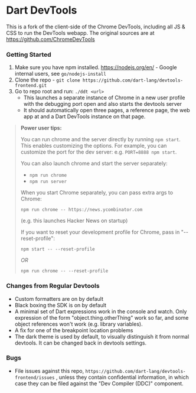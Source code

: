 # Dart DevTools

This is a fork of the client-side of the Chrome DevTools, including all JS & CSS to run the DevTools webapp. The original sources are at https://github.com/ChromeDevTools

### Getting Started

1. Make sure you have npm installed. https://nodejs.org/en/ - Google internal
   users, see `go/nodejs-install`
2. Clone the repo - `git clone https://github.com/dart-lang/devtools-frontend.git`
3. Go to repo root and run:  `./ddt <url>`
    - This launches a separate instance of Chrome in a new user profile with the
      debugging port open and also starts the devtools server
    - It should automatically open three pages, a reference page, the web app at
      <url> and a Dart DevTools instance on that page.

> **Power user tips:**
>
> You can run chrome and the server directly by running `npm start`. This
> enables customizing the options. For example, you can customize the port for
> the dev server: e.g. `PORT=8888 npm start`.
>
> You can also launch chrome and start the server separately:
> - `npm run chrome`
> - `npm run server`
>
> When you start Chrome separately, you can pass extra args to Chrome:
> ```
> npm run chrome -- https://news.ycombinator.com
> ```
> (e.g. this launches Hacker News on startup)
>
> If you want to reset your development profile for Chrome, pass in "--reset-profile":
> ```
> npm start -- --reset-profile
> ```
> *OR*
> ```
> npm run chrome -- --reset-profile
> ```

### Changes from Regular Devtools

  - Custom formatters are on by default
  - Black boxing the SDK is on by default
  - A minimal set of Dart expressions work in the console and watch. Only
    expression of the form "object.thing.otherThing" work so far, and some
    object references won't work (e.g. library variables).
  - A fix for one of the breakpoint location problems
  - The dark theme is used by default, to visually distinguish it from normal
    devtools. It can be changed back in devtools settings.

### Bugs

  - File issues against this repo, `https://github.com/dart-lang/devtools-frontend/issues` , unless they contain confidential information, in which case they can be filed against the "Dev Compiler (DDC)" component.
